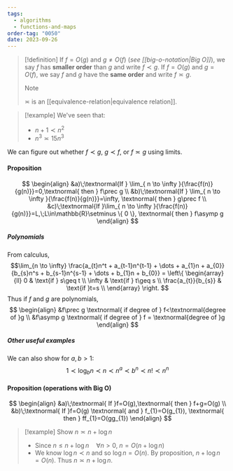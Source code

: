 ```yaml
---
tags:
  - algorithms
  - functions-and-maps
order-tag: "0050"
date: 2023-09-26
---
```

>[!definition]
>If $f=O(g)$ and $g\neq O(f)$ (*see [[big-o-notation|Big O]]*), we say $f$ has **smaller order** than $g$ and write $f\prec g$.
>If $f=O(g)$ and $g=O(f)$, we say $f$ and $g$ have the **same order** and write $f\asymp g$.
>
>>[!note]
>>$\asymp$ is an [[equivalence-relation|equivalence relation]].

>[!example]
>We've seen that:
>- $n+1\prec n^{2}$
>- $n^{3}\asymp 15n^{3}$

We can figure out whether $f\prec g$, $g\prec f$, or $f\asymp g$ using limits.

#### Proposition
$$
\begin{align}
&a)\;\textnormal{If } \lim_{ n \to \infty }{\frac{f(n)}{g(n)}}=0,\textnormal{ then } f\prec g  \\
&b)\;\textnormal{If } \lim_{ n \to \infty }{\frac{f(n)}{g(n)}}=\infty, \textnormal{ then } g\prec f \\
&c)\;\textnormal{If }\lim_{ n \to \infty }{\frac{f(n)}{g(n)}}=L,\;L\in\mathbb{R}\setminus \{ 0 \}, \textnormal{ then } f\asymp g
\end{align}
$$
##### Polynomials
From calculus,
$$\lim_{n \to \infty} \frac{a_{t}n^t + a_{t-1}n^{t-1} + \dots + a_{1}n + a_{0}}{b_{s}n^s + b_{s-1}n^{s-1} + \dots + b_{1}n + b_{0}} =
\left\{
\begin{array}{ll}
    0 & \text{if } s\geq t \\
    \infty & \text{if } t\geq s \\
    \frac{a_{t}}{b_{s}} & \text{if }t=s \\
\end{array}
\right.
$$
Thus if $f$ and $g$ are polynomials,
$$
\begin{align}
&f\prec g \textnormal{ if degree of } f<\textnormal{degree of }g \\
&f\asymp g \textnormal{ if degree of } f = \textnormal{degree of }g
\end{align}
$$
##### Other useful examples
We can also show for $a,b>1$:
$$
1\prec\log_{b}n\prec n\prec n^a\prec b^n \prec n!\prec n^n
$$

#### Proposition (operations with Big O)
$$
\begin{align}
&a)\;\textnormal{ If }f=O(g),\textnormal{ then } f+g=O(g) \\
&b)\;\textnormal{ If }f=O(g) \textnormal{ and } f_{1}=O(g_{1}), \textnormal{ then } ff_{1}=O(gg_{1})
\end{align}
$$
>[!example]
>Show $n\asymp n+\log n$
>- Since $n\leq n + \log n\quad\forall n>0,\;n=O(n+\log n)$
>- We know $\log n\prec n$ and so $\log n=O(n)$.
>By proposition, $n+\log n=O(n)$.
>Thus $n\asymp n+\log n$.

